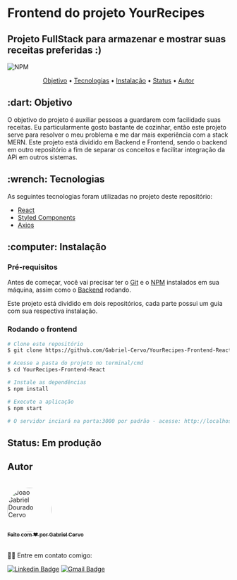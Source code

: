 # Frontend do projeto YourRecipes

## Projeto FullStack para armazenar e mostrar suas receitas preferidas :)

![NPM](https://img.shields.io/npm/l/express)

<p align="center">
 <a href="#objetivo">Objetivo</a> •
 <a href="#tecnologias">Tecnologias</a> • 
 <a href="#instalacao">Instalação</a> • 
 <a href="#status">Status</a> • 
 <a href="#autor">Autor</a>
</p>

<h2 id="objetivo">:dart: Objetivo</h2>
O objetivo do projeto é auxiliar pessoas a guardarem com facilidade suas receitas. Eu particularmente gosto bastante de cozinhar, então este projeto serve para resolver o meu problema e me dar mais experiência com a stack MERN. Este projeto está dividido em Backend e Frontend, sendo o backend em outro repositório a fim de separar os conceitos e facilitar integração da APi em outros sistemas. 

<h2 id="tecnologias">:wrench: Tecnologias</h2>

As seguintes tecnologias foram utilizadas no projeto deste repositório:

- [React](https://reactjs.org/)
- [Styled Components](https://styled-components.com/z)
- [Axios](https://github.com/axios/axios)

<h2 id="instalacao">:computer: Instalação</h2>

### Pré-requisitos

Antes de começar, você vai precisar ter o [Git](https://git-scm.com) e o [NPM](https://www.npmjs.com/) instalados em sua máquina, assim como o [Backend](https://github.com/Gabriel-Cervo/YourRecipes-Backend-Api) rodando.

Este projeto está dividido em dois repositórios, cada parte possui um guia com sua respectiva instalação.

### Rodando o frontend

```bash
# Clone este repositório
$ git clone https://github.com/Gabriel-Cervo/YourRecipes-Frontend-React

# Acesse a pasta do projeto no terminal/cmd
$ cd YourRecipes-Frontend-React

# Instale as dependências
$ npm install

# Execute a aplicação
$ npm start

# O servidor inciará na porta:3000 por padrão - acesse: http://localhost:3000.
```

<h2 id="status">Status: Em produção </h2>

<h2 id="autor">Autor</h2>
<br />
<a href="https://github.com/Gabriel-Cervo">
 <img style="border-radius: 50%;" src="https://media-exp1.licdn.com/dms/image/C5603AQGiGb8ejwFmCg/profile-displayphoto-shrink_400_400/0?e=1602115200&v=beta&t=76A2c7dwyHM5GpxDX3N9-dN9TQdD6Ae0BkdpGvFTyMU" width="100px;" alt="Joao Gabriel Dourado Cervo"/>
 <br />
 <sub><b>Feito com ❤️ por Gabriel Cervo</b></sub></a>

<br />
<br />

👋🏽 Entre em contato comigo:

[![Linkedin Badge](https://img.shields.io/badge/Gabriel--Cervo-Linkedin-blue?link=https://www.linkedin.com/in/joaogabrielcervo/?style=flat-square&logo=Linkedin)](https://www.linkedin.com/in/joaogabrielcervo)
[![Gmail Badge](https://img.shields.io/badge/Gabriel--Cervo-Email-red?link=mailto:joaogabrieldouradocervo@gmail.com/?style=flat-square&logo=Gmail&logoColor=white)](mailto:joaogabrieldouradocervo@gmail.com)

